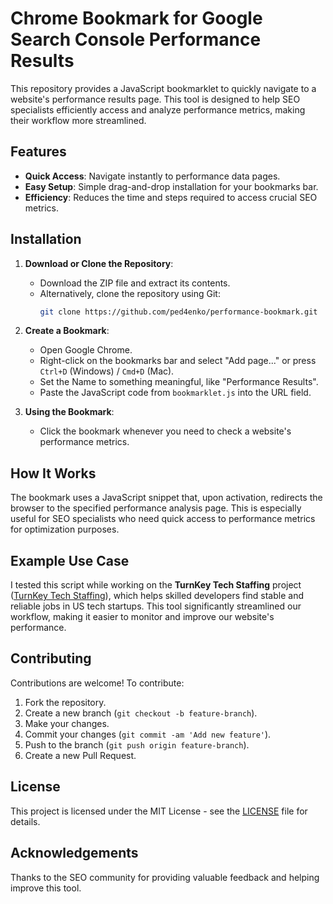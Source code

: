 # Chrome Bookmark for Google Search Console Performance Results

This repository provides a JavaScript bookmarklet to quickly navigate to a website's performance results page. This tool is designed to help SEO specialists efficiently access and analyze performance metrics, making their workflow more streamlined. 



## Features

- **Quick Access**: Navigate instantly to performance data pages.
- **Easy Setup**: Simple drag-and-drop installation for your bookmarks bar.
- **Efficiency**: Reduces the time and steps required to access crucial SEO metrics.

## Installation

1. **Download or Clone the Repository**:
   - Download the ZIP file and extract its contents.
   - Alternatively, clone the repository using Git:
     ```bash
     git clone https://github.com/ped4enko/performance-bookmark.git
     ```

2. **Create a Bookmark**:
   - Open Google Chrome.
   - Right-click on the bookmarks bar and select "Add page..." or press `Ctrl+D` (Windows) / `Cmd+D` (Mac).
   - Set the Name to something meaningful, like "Performance Results".
   - Paste the JavaScript code from `bookmarklet.js` into the URL field.

3. **Using the Bookmark**:
   - Click the bookmark whenever you need to check a website's performance metrics.

## How It Works

The bookmark uses a JavaScript snippet that, upon activation, redirects the browser to the specified performance analysis page. This is especially useful for SEO specialists who need quick access to performance metrics for optimization purposes.

## Example Use Case

I tested this script while working on the **TurnKey Tech Staffing** project ([TurnKey Tech Staffing](https://turnkeystaffing.com/)), which helps skilled developers find stable and reliable jobs in US tech startups. This tool significantly streamlined our workflow, making it easier to monitor and improve our website's performance.

## Contributing

Contributions are welcome! To contribute:
1. Fork the repository.
2. Create a new branch (`git checkout -b feature-branch`).
3. Make your changes.
4. Commit your changes (`git commit -am 'Add new feature'`).
5. Push to the branch (`git push origin feature-branch`).
6. Create a new Pull Request.

## License

This project is licensed under the MIT License - see the [LICENSE](LICENSE) file for details.

## Acknowledgements

Thanks to the SEO community for providing valuable feedback and helping improve this tool.

